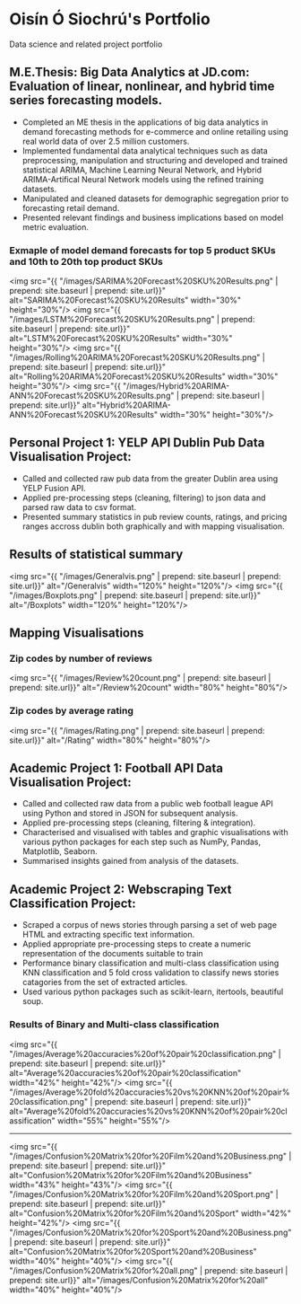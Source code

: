 # Oisín Ó Siochrú's Portfolio
Data science and related project portfolio

## M.E.Thesis: Big Data Analytics at JD.com: Evaluation of linear, nonlinear, and hybrid time series forecasting models.
* Completed an ME thesis in the applications of big data analytics in demand forecasting methods for e-commerce and online retailing using real world data of over 2.5 million customers.
* Implemented fundamental data analytical techniques such as data preprocessing, manipulation and structuring and developed and trained statistical ARIMA, Machine Learning Neural Network, and Hybrid ARIMA-Artifical Neural Network models using the refined training datasets.
* Manipulated and cleaned datasets for demographic segregation prior to forecasting retail demand. 
* Presented relevant findings and business implications based on model metric evaluation.

### Exmaple of model demand forecasts for top 5 product SKUs and 10th to 20th top product SKUs

<img src="{{ "/images/SARIMA%20Forecast%20SKU%20Results.png" | prepend: site.baseurl | prepend: site.url}}" alt="SARIMA%20Forecast%20SKU%20Results" width="30%" height="30%"/> <img src="{{ "/images/LSTM%20Forecast%20SKU%20Results.png" | prepend: site.baseurl | prepend: site.url}}" alt="LSTM%20Forecast%20SKU%20Results" width="30%" height="30%"/> 
<img src="{{ "/images/Rolling%20ARIMA%20Forecast%20SKU%20Results.png" | prepend: site.baseurl | prepend: site.url}}" alt="Rolling%20ARIMA%20Forecast%20SKU%20Results" width="30%" height="30%"/> <img src="{{ "/images/Hybrid%20ARIMA-ANN%20Forecast%20SKU%20Results.png" | prepend: site.baseurl | prepend: site.url}}" alt="Hybrid%20ARIMA-ANN%20Forecast%20SKU%20Results" width="30%" height="30%"/> 

## Personal Project 1: YELP API Dublin Pub Data Visualisation Project:
* Called and collected raw pub data from the greater Dublin area  using YELP Fusion API.
* Applied pre-processing steps (cleaning, filtering) to json data and parsed raw data to csv format.
* Presented summary statistics in pub review counts, ratings, and pricing ranges accross dublin both graphically and with mapping visualisation.

## Results of statistical summary 
<img src="{{ "/images/Generalvis.png" | prepend: site.baseurl | prepend: site.url}}" alt="/Generalvis" width="120%" height="120%"/>
<img src="{{ "/images/Boxplots.png" | prepend: site.baseurl | prepend: site.url}}" alt="/Boxplots" width="120%" height="120%"/>

## Mapping Visualisations 

### Zip codes by number of reviews 

<img src="{{ "/images/Review%20count.png" | prepend: site.baseurl | prepend: site.url}}" alt="/Review%20count" width="80%" height="80%"/>

### Zip codes by average rating

<img src="{{ "/images/Rating.png" | prepend: site.baseurl | prepend: site.url}}" alt="/Rating" width="80%" height="80%"/>


## Academic Project 1: Football API Data Visualisation Project: 
* Called and collected raw data from a public web football league API using Python and stored in JSON for subsequent analysis. 
* Applied pre-processing steps (cleaning, filtering & integration).
* Characterised and visualised with tables and graphic visualisations with various python packages for each step such as NumPy, Pandas, Matplotlib, Seaborn. 
* Summarised insights gained from analysis of the datasets.

## Academic Project 2: Webscraping Text Classification Project:
* Scraped a corpus of news stories through parsing a set of web page HTML and extracting specific text information. 
* Applied appropriate pre-processing steps to create a numeric representation of the documents suitable to train
* Performance binary classification and multi-class classification using KNN classification and 5 fold cross validation to classify news stories catagories from the set of extracted articles. 
* Used various python packages such as scikit-learn, itertools, beautiful soup.

### Results of Binary and Multi-class classification  

<img src="{{ "/images/Average%20accuracies%20of%20pair%20classification.png" | prepend: site.baseurl | prepend: site.url}}" alt="Average%20accuracies%20of%20pair%20classification" width="42%" height="42%"/> <img src="{{ "/images/Average%20fold%20accuracies%20vs%20KNN%20of%20pair%20classification.png" | prepend: site.baseurl | prepend: site.url}}" alt="Average%20fold%20accuracies%20vs%20KNN%20of%20pair%20classification" width="55%" height="55%"/>

---------------------------------------------------------------------------------------------------

<img src="{{ "/images/Confusion%20Matrix%20for%20Film%20and%20Business.png" | prepend: site.baseurl | prepend: site.url}}" alt="Confusion%20Matrix%20for%20Film%20and%20Business" width="43%" height="43%"/> <img src="{{ "/images/Confusion%20Matrix%20for%20Film%20and%20Sport.png" | prepend: site.baseurl | prepend: site.url}}" alt="Confusion%20Matrix%20for%20Film%20and%20Sport" width="42%" height="42%"/> <img src="{{ "/images/Confusion%20Matrix%20for%20Sport%20and%20Business.png" | prepend: site.baseurl | prepend: site.url}}" alt="Confusion%20Matrix%20for%20Sport%20and%20Business" width="40%" height="40%"/> 
<img src="{{ "/images/Confusion%20Matrix%20for%20all.png" | prepend: site.baseurl | prepend: site.url}}" alt="/images/Confusion%20Matrix%20for%20all"  width="40%" height="40%"/>
